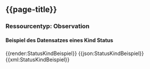 ## {{page-title}}

### Ressourcentyp: Observation

#### Beispiel des Datensatzes eines Kind Status

<tabs>
    <tab title="Übersicht">      
        {{render:StatusKindBeispiel}}
    </tab>
    <tab title="JSON">
        {{json:StatusKindBeispiel}}
    </tab>
    <tab title="XML">
        {{xml:StatusKindBeispiel}}
    </tab>
</tabs>